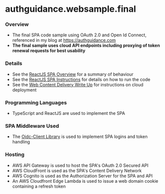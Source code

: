 # authguidance.websample.final

### Overview

* The final SPA code sample using OAuth 2.0 and Open Id Connect, referenced in my blog at https://authguidance.com
* **The final sample uses cloud API endpoints including proxying of token renewal requests for best usability**

### Details

* See the [ReactJS SPA Overview](https://authguidance.com/2019/04/07/local-ui-setup/) for a summary of behaviour
* See the [ReactJS SPA Instructions](https://authguidance.com/2019/04/08/how-to-run-the-react-js-spa/) for details on how to run the code
* See the [Web Content Delivery Write Up](https://authguidance.com/2018/12/02/spa-content-deployment/) for instructions on cloud deployment

### Programming Languages

* TypeScript and ReactJS are used to implement the SPA

### SPA Middleware Used

* The [Oidc-Client Library](https://github.com/IdentityModel/oidc-client-js) is used to implement SPA logins and token handling

### Hosting

* AWS API Gateway is used to host the SPA's OAuth 2.0 Secured API
* AWS CloudFront is used as the SPA's Content Delivery Network
* AWS Cognito is used as the Authorization Server for the SPA and API
* An AWS Cloudfront Edge Lambda is used to issue a web domain cookie containing a refresh token

